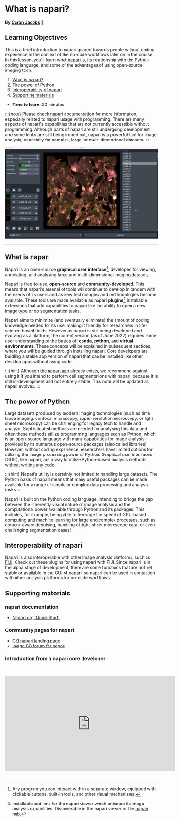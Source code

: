 What is napari?
=======================
**By [Caron Jacobs](https://chanzuckerberg.github.io/napari-segmentation-workshop/preface/whomadethis.html#caron-jacobs) 🔬**
## Learning Objectives

This is a brief introduction to napari geared towards people without coding experience in the context of the no-code workflows later on in the course. In this lesson, you'll learn what [napari](https://www.napari.org) is, its relationship with the Python coding language, and some of the advantages of using open-source imaging tech. 

1.  [What is napari?](https://chanzuckerberg.github.io/napari-segmentation-workshop/onboard/whatisnapari.html#what-is-napari)
2.  [The power of Python](https://chanzuckerberg.github.io/napari-segmentation-workshop/onboard/whatisnapari.html#the-power-of-python)
3.  [Interoperability of napari](https://chanzuckerberg.github.io/napari-segmentation-workshop/onboard/whatisnapari.html#interoperability-of-napari)
4.  [Supporting materials](https://chanzuckerberg.github.io/napari-segmentation-workshop/onboard/whatisnapari.html#supporting-materials)

- **Time to learn**: 20 minutes

:::{note}
Please check [napari documentation](https://napari.org/tutorials/start_index.html) for more information, especially related to napari usage with programming. There are many aspects of napari's capabilities that are not currently accessible without programming. Although parts of napari are still undergoing development and some kinks are still being ironed out, napari is a powerful tool for image analysis, especially for complex, large, or multi-dimensional datasets.
:::

![Picture of art installation of networked cables](images/napari-viewer.gif)

---

## What is napari

Napari is an open-source **graphical user interface**[^mynote], developed for viewing, annotating, and analysing large and multi-dimensional imaging datasets. 

[^mynote]: Any program you can interact with in a separate window, equipped with clickable buttons, built-in tools, and other visual mechanisms.

Napari is free-to-use, **open-source** and **community-developed**. This means that napari’s arsenal of tools will continue to develop in tandem with the needs of its users and as new technologies and methodologies become available. These tools are made available as napari **plugins**[^mynote2] installable extensions that add capabilities to napari like the ability to open a new image type or do segmentation tasks. 

[^mynote2]: Installable add-ons for the napari viewer which enhance its image analysis capabilities. Discoverable in the napari viewer or the [napari hub](https://www.napari-hub.org). 


Napari aims to minimize (and eventually eliminate) the amount of coding knowledge needed for its use, making it friendly for researchers in life-science based fields. However as napari is still being developed and evolving as a platform, the current version (as of June 2022) requires some user understanding of the basics of: **conda**, **python**, and **virtual environments**. These concepts will be explained in subsequent sections, where you will be guided through installing napari. Core developers are buidling a stable app version of napari that can be installed like other desktop apps without using code. 

:::{hint}
Although [the napari app](https://napari.org/tutorials/fundamentals/quick_start.html#installation) already exists, we recommend against using it if you intend to perform cell segmentations with napari, because it is still in-development and not entirely stable. This note will be updated as napari evolves.
:::

## The power of Python

Large datasets produced by modern imaging technologies (such as time lapse imaging, confocal microscopy, super-resolution microscopy, or light sheet microscopy) can be challenging for legacy tech to handle and analyze. Sophisticated methods are needed for analysing this data and often these methods utilize programming languages such as Python, which is an open-source language with many capabilities for image analysis provided by its numerous open-source packages (also called libraries). However, without coding experience, researchers have limited options for utilizing the image processing power of Python. Graphical user interfaces (GUIs), like napari, are a way to utilize Python-based analysis methods without writing any code.

:::{hint}
Napari’s utility is certainly not limited to handling large datasets. The Python basis of napari means that many useful packages can be made available for a range of simple or complex data processing and analysis tasks.
:::

Napari is built on the Python coding language, intending to bridge the gap between the inherently visual nature of image analysis and the computational power available through Python and its packages. This includes, for example, being able to leverage the speed of GPU-based computing and machine learning for large and complex processes, such as content-aware denoising, handling of light-sheet microscope data, or even challenging segmentation cases! 

## Interoperability of napari

Napari is also interoperable with other image analysis platforms, such as [FIJI](https://imagej.net/software/fiji/). Check out these plugins for using napari with FIJI. Since napari is in the alpha stage of development, there are some functions that are not yet stable or available in the GUI of napari, so napari can be used in conjuction with other analysis platforms for no-code workflows.

## Supporting materials

### napari documentation

- [Napari.org 'Quick Start'](https://napari.org/tutorials/fundamentals/quick_start.html)

### Community pages for napari

- [CZI napari landing page](https://chanzuckerberg.com/napari-a-multi-dimensional-image-viewer-for-python/)
- [Image.SC forum for napari](https://forum.image.sc/tag/napari)

### Introduction from a napari core developer

<br><center><iframe width="560" height="315" src="https://www.youtube.com/embed/VXdFOcBCto4" title="YouTube video player" frameborder="0" allow="accelerometer; autoplay; clipboard-write; encrypted-media; gyroscope; picture-in-picture" allowfullscreen></iframe></center> <br>


